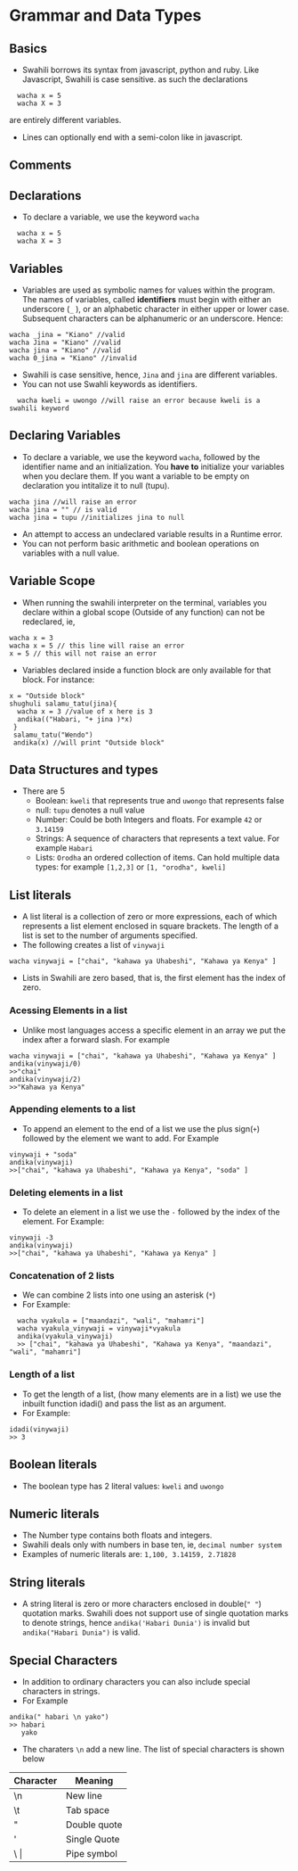 # Grammar and Data Types

## Basics

- Swahili borrows its syntax from javascript, python and ruby. Like Javascript, Swahili is case sensitive. as such the declarations

```
  wacha x = 5
  wacha X = 3
```

are entirely different variables.

- Lines can optionally end with a semi-colon like in javascript.

## Comments

## Declarations

- To declare a variable, we use the keyword `wacha`

```
  wacha x = 5
  wacha X = 3
```

## Variables

- Variables are used as symbolic names for values within the program. The names of variables, called **identifiers** must begin with either an underscore (`_` ), or an alphabetic character in either upper or lower case. Subsequent characters can be alphanumeric or an underscore. Hence:

```
wacha _jina = "Kiano" //valid
wacha Jina = "Kiano" //valid
wacha jina = "Kiano" //valid
wacha 0_jina = "Kiano" //invalid
```

- Swahili is case sensitive, hence, `Jina` and `jina` are different variables.
- You can not use Swahli keywords as identifiers.

```
  wacha kweli = uwongo //will raise an error because kweli is a swahili keyword
```

## Declaring Variables

- To declare a variable, we use the keyword `wacha`, followed by the identifier name and an initialization. You **have to** initialize your variables when you declare them. If you want a variable to be empty on declaration you intitalize it to null (tupu).

```
wacha jina //will raise an error
wacha jina = "" // is valid
wacha jina = tupu //initializes jina to null
```

- An attempt to access an undeclared variable results in a Runtime error.
- You can not perform basic arithmetic and boolean operations on variables with a null value.

## Variable Scope

- When running the swahili interpreter on the terminal, variables you declare within a global scope (Outside of any function) can not be redeclared, ie,

```
wacha x = 3
wacha x = 5 // this line will raise an error
x = 5 // this will not raise an error
```

- Variables declared inside a function block are only available for that block. For instance:

```
x = "Outside block"
shughuli salamu_tatu(jina){
  wacha x = 3 //value of x here is 3
  andika(("Habari, "+ jina )*x)
 }
 salamu_tatu("Wendo")
 andika(x) //will print "Outside block"
```

## Data Structures and types

- There are 5
  - Boolean: `kweli` that represents true and `uwongo` that represents false
  - null: `tupu` denotes a null value
  - Number: Could be both Integers and floats. For example `42` or `3.14159`
  - Strings: A sequence of characters that represents a text value. For example `Habari`
  - Lists: `Orodha` an ordered collection of items. Can hold multiple data types: for example `[1,2,3]` or `[1, "orodha", kweli]`

## List literals

- A list literal is a collection of zero or more expressions, each of which represents a list element enclosed in square brackets. The length of a list is set to the number of arguments specified.
- The following creates a list of `vinywaji`

```
wacha vinywaji = ["chai", "kahawa ya Uhabeshi", "Kahawa ya Kenya" ]
```

- Lists in Swahili are zero based, that is, the first element has the index of zero.

### Acessing Elements in a list

- Unlike most languages access a specific element in an array we put the index after a forward slash. For example

```
wacha vinywaji = ["chai", "kahawa ya Uhabeshi", "Kahawa ya Kenya" ]
andika(vinywaji/0)
>>"chai"
andika(vinywaji/2)
>>"Kahawa ya Kenya"
```

### Appending elements to a list

- To append an element to the end of a list we use the plus sign(`+`) followed by the element we want to add. For Example

```
vinywaji + "soda"
andika(vinywaji)
>>["chai", "kahawa ya Uhabeshi", "Kahawa ya Kenya", "soda" ]
```

### Deleting elements in a list

- To delete an element in a list we use the `-` followed by the index of the element. For Example:

```
vinywaji -3
andika(vinywaji)
>>["chai", "kahawa ya Uhabeshi", "Kahawa ya Kenya" ]
```

### Concatenation of 2 lists

- We can combine 2 lists into one using an asterisk (`*`)
- For Example:

```
  wacha vyakula = ["maandazi", "wali", "mahamri"]
  wacha vyakula_vinywaji = vinywaji*vyakula
  andika(vyakula_vinywaji)
  >> ["chai", "kahawa ya Uhabeshi", "Kahawa ya Kenya", "maandazi", "wali", "mahamri"]
```

### Length of a list

- To get the length of a list, (how many elements are in a list) we use the inbuilt function idadi() and pass the list as an argument.
- For Example:

```
idadi(vinywaji)
>> 3
```

## Boolean literals

- The boolean type has 2 literal values: `kweli` and `uwongo`

## Numeric literals

- The Number type contains both floats and integers.
- Swahili deals only with numbers in base ten, ie, `decimal number system`
- Examples of numeric literals are:
  `1,100, 3.14159, 2.71828`

## String literals

- A string literal is zero or more characters enclosed in double(`" "`) quotation marks. Swahili does not support use of single quotation marks to denote strings, hence `andika('Habari Dunia')` is invalid but `andika("Habari Dunia")` is valid.

## Special Characters

- In addition to ordinary characters you can also include special characters in strings.
- For Example

```
andika(" habari \n yako")
>> habari
   yako
```

- The charaters `\n` add a new line. The list of special characters is shown below

| Character | Meaning      |
| --------- | ------------ |
| \n        | New line     |
| \t        | Tab space    |
| \"        | Double quote |
| \'        | Single Quote |
| \ \|      | Pipe symbol  |
